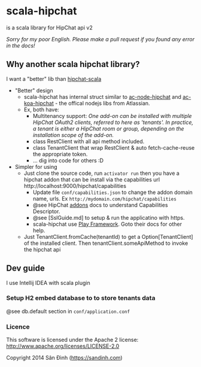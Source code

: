 # scala-hipchat
is a scala library for HipChat api v2

*Sorry for my poor English. Please make a pull request if you found any error in the docs!*

## Why another scala hipchat library?
I want a "better" lib than [hipchat-scala](https://github.com/poweld/hipchat-scala)
+ "Better" design
    + scala-hipchat has internal struct similar to [ac-node-hipchat](https://bitbucket.org/atlassianlabs/ac-node-hipchat) and [ac-koa-hipchat](https://bitbucket.org/atlassianlabs/ac-koa-hipchat) - the offical nodejs libs from Atlassian.
    + Ex, both have:
        + Multitenancy support:
*One add-on can be installed with multiple HipChat OAuth2 clients, referred to here as 'tenants'. In practice, a tenant is either a HipChat room or group, depending on the installation scope of the add-on.*
        + class RestClient with all api method included.
        + class TenantClient that wrap RestClient & auto fetch-cache-reuse the appropriate token.
        + ... dig into code for others :D
+ Simpler for using
    + Just clone the source code, run `activator run` then you have a hipchat addon that can be install via the capabilities url http://localhost:9000/hipchat/capabilities
        + Update file `conf/capabilities.json` to change the addon domain name, urls. Ex `http://mydomain.com/hipchat/capabilities`
        + @see HipChat [addons](https://www.hipchat.com/docs/apiv2/addons) docs to understand Capabilities Descriptor.
        + @see [SslGuide.md] to setup & run the applicatino with https.
        + scala-hipchat use [Play Framework](https://www.playframework.com/documentation/2.3.x/Installing). Goto their docs for other help.
    + Just TenantClient.fromCache(tenantId) to get a Option[TenantClient] of the installed client. Then tenantClient.someApiMethod to invoke the hipchat api

## Dev guide
I use Intellij IDEA with scala plugin
### Setup H2 embed database to to store tenants data
@see db.default section in `conf/application.conf`

### Licence
This software is licensed under the Apache 2 license:
http://www.apache.org/licenses/LICENSE-2.0

Copyright 2014 Sân Đình (https://sandinh.com)
